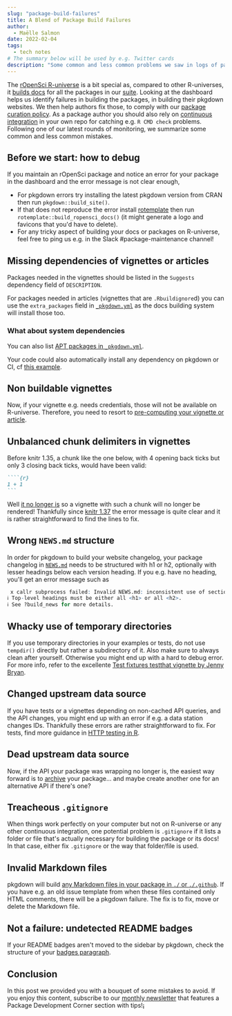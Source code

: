 ```yaml
---
slug: "package-build-failures"
title: A Blend of Package Build Failures
author:
  - Maëlle Salmon
date: 2022-02-04
tags:
  - tech notes
# The summary below will be used by e.g. Twitter cards
description: "Some common and less common problems we saw in logs of package and pkgdown website builds."
---
```


The [rOpenSci R-universe](https://ropensci.r-universe.dev/ui#builds) is a bit special as, compared to other R-universes, it [builds docs](/blog/2021/09/03/runiverse-docs/) for all the packages in our [suite](/packages).
Looking at the dashboard helps us identify failures in building the packages, in building their pkgdown websites.
We then help authors fix those, to comply with our [package curation policy](https://devguide.ropensci.org/curationpolicy.html).
As a package author you should also rely on [continuous integration](https://devdevguide.netlify.app/ci.html) in your own repo for catching e.g. `R CMD check` problems.
Following one of our latest rounds of monitoring, we summarize some common and less common mistakes.

## Before we start: how to debug

If you maintain an rOpenSci package and notice an error for your package in the dashboard and the error message is not clear enough,

* For pkgdown errors try installing the latest pkgdown version from CRAN then run `pkgdown::build_site()`.
* If that does not reproduce the error install [rotemplate](https://docs.ropensci.org/rotemplate/) then run `rotemplate::build_ropensci_docs()` (it might generate a logo and favicons that you'd have to delete).
* For any tricky aspect of building your docs or packages on R-universe, feel free to ping us e.g. in the Slack #package-maintenance channel!


## Missing dependencies of vignettes or articles

Packages needed in the vignettes should be listed in the `Suggests` dependency field of `DESCRIPTION`.

For packages needed in articles (vignettes that are `.Rbuildignore`d) you can use the `extra_packages` field in [`_pkgdown.yml`](https://github.com/ropensci/weathercan/blob/bf667a694c54a04c70b51435c03a0139048e16fe/_pkgdown.yml#L2) as the docs building system will install those too.

### What about system dependencies

You can also list [APT packages in `_pkgdown.yml`](https://github.com/ropensci/virtuoso/blob/7693bf77d28f3f11efe00d597048fec946771e66/_pkgdown.yml#L4).

Your code could also automatically install any dependency on pkgdown or CI, cf [this example](https://github.com/ropensci/rdataretriever/pull/296/files).

## Non buildable vignettes

Now, if your vignette e.g. needs credentials, those will not be available on R-universe.
Therefore, you need to resort to [pre-computing your vignette or article](/blog/2019/12/08/precompute-vignettes/).

## Unbalanced chunk delimiters in vignettes

Before knitr 1.35, a chunk like the one below, with 4 opening back ticks but only 3 closing back ticks, would have been valid:

`````markdown
````{r}
1 + 1
```
`````

Well [it no longer is](https://yihui.org/en/2021/10/unbalanced-delimiters/) so a vignette with such a chunk will no longer be rendered!
Thankfully since [knitr 1.37](https://yihui.org/en/2022/01/knitr-news/#unbalanced-chunk-delimiters) the error message is quite clear and it is rather straightforward to find the lines to fix.

## Wrong `NEWS.md` structure

In order for pkgdown to build your website changelog, your package changelog in [`NEWS.md`](https://pkgdown.r-lib.org/reference/build_news.html) needs to be structured with h1 or h2, optionally with lesser headings below each version heading.
If you e.g. have no heading, you'll get an error message such as

```r
 x callr subprocess failed: Invalid NEWS.md: inconsistent use of section headings.
ℹ Top-level headings must be either all <h1> or all <h2>.
ℹ See ?build_news for more details. 
```

## Whacky use of temporary directories

If you use temporary directories in your examples or tests, do not use `tempdir()` directly but rather a subdirectory of it.
Also make sure to always clean after yourself. 
Otherwise you might end up with a hard to debug error.
For more info, refer to the excellente [Test fixtures testthat vignette by Jenny Bryan](https://testthat.r-lib.org/articles/test-fixtures.html).

## Changed upstream data source

If you have tests or a vignettes depending on non-cached API queries, and the API changes, you might end up with an error if e.g. a data station changes IDs.
Thankfully these errors are rather straightforward to fix.
For tests, find more guidance in [HTTP testing in R](https://books.ropensci.org/http-testing/).

## Dead upstream data source

Now, if the API your package was wrapping no longer is, the easiest way forward is to [archive](https://devguide.ropensci.org/curationpolicy.html#archivalguidance) your package... and maybe create another one for an alternative API if there's one?

## Treacheous `.gitignore`

When things work perfectly on your computer but not on R-universe or any other continuous integration, one potential problem is `.gitignore` if it lists a folder or file that's actually necessary for building the package or its docs!
In that case, either fix `.gitignore` or the way that folder/file is used.

## Invalid Markdown files

pkgdown will build [any Markdown files in your package in `./` or `./.github`](https://pkgdown.r-lib.org/reference/build_home.html).
If you have e.g. an old issue template from when these files contained only HTML comments, there will be a pkgdown failure.
The fix is to fix, move or delete the Markdown file.

## Not a failure: undetected README badges

If your README badges aren't moved to the sidebar by pkgdown, check the structure of your [badges paragraph](https://pkgdown.r-lib.org/reference/build_home.html#dev-badges).

## Conclusion

In this post we provided you with a bouquet of some mistakes to avoid.
If you enjoy this content, subscribe to our [monthly newsletter](/news) that features a Package Development Corner section with tips!¡ 
